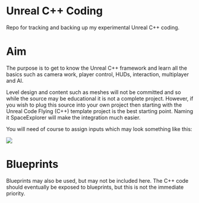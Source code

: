 Unreal C++ Coding
=================

Repo for tracking and backing up my experimental Unreal C++ coding.

# Aim

The purpose is to get to know the Unreal C++ framework and learn all the basics such as camera work, player control, HUDs, interaction, multiplayer and AI.

Level design and content such as meshes will not be committed and so while the source may be educational it is not a complete project. However, if you wish to plug this source into your own project then starting with the Unreal Code Flying (C++) template project is the best starting point. Naming it SpaceExplorer will make the integration much easier.

You will need of course to assign inputs which may look something like this:

![](http://i955.photobucket.com/albums/ae34/Bornich/SpaceExplorerInput_zpsc1672e10.png)

# Blueprints

Blueprints may also be used, but may not be included here. The C++ code should eventually be exposed to blueprints, but this is not the immediate priority.
